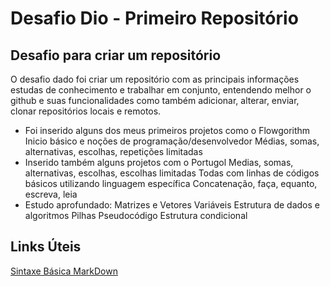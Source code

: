 # Desafio Dio - Primeiro Repositório 



## Desafio para criar um repositório

O desafio dado foi criar um repositório com as principais informações estudas de conhecimento e trabalhar em conjunto, entendendo melhor o github e suas funcionalidades como também adicionar, alterar, enviar, clonar repositórios locais e remotos.

- Foi inserido alguns dos meus primeiros projetos como o Flowgorithm
  Inicio básico e noções de programação/desenvolvedor
  Médias, somas, alternativas, escolhas, repetições limitadas
- Inserido também alguns projetos com o Portugol
  Medias, somas, alternativas, escolhas, escolhas limitadas
  Todas com linhas de códigos básicos utilizando linguagem específica 
  Concatenação, faça, equanto, escreva, leia
- Estudo aprofundado:
  Matrizes e Vetores
  Variáveis
  Estrutura de dados e algoritmos
  Pilhas
  Pseudocódigo
  Estrutura condicional  
  



## Links Úteis
[Sintaxe Básica MarkDown](https://markdown.net.br/sintaxe-basica/)

